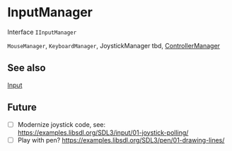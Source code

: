 # InputManager

Interface `IInputManager`

`MouseManager`, `KeyboardManager`, JoystickManager tbd, [ControllerManager](ControllerManager.md)

## See also

[Input](../Input/Intro.md)

## Future

- [ ] Modernize joystick code, see: https://examples.libsdl.org/SDL3/input/01-joystick-polling/
- [ ] Play with pen? https://examples.libsdl.org/SDL3/pen/01-drawing-lines/

